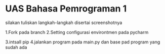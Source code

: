 # UAS Bahasa Pemrograman 1

silakan tuliskan langkah-langkah disertai screenshotnya


1.Fork pada branch
2.Setting configurasi environtmen pada pycharm

3.intsall pip
4.jalankan program pada main.py dan base pad program yang sudah ada
